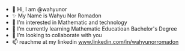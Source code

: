 - 👋 Hi, I am @wahyunor
- ✨ My Name is Wahyu Nor Romadon
- 👀 I’m interested in Mathematic and technology
- 🌱 I’m currently learning Mathematic Educatioan Bachelor's Degree
- 💞️ I’m looking to collaborate with you
- 📫 reachme at my linkedin www.linkedin.com/in/wahyunorromadon

<!---
wahyunor/wahyunor is a ✨ special ✨ repository because its `README.md` (this file) appears on your GitHub profile.
You can click the Preview link to take a look at your changes.
--->
